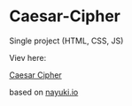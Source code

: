 # Caesar-Cipher

Single project (HTML, CSS, JS)

Viev here:

<a href="https://magdry.github.io/Caesar-Cipher">Caesar Cipher</a>

based on <a href="www.nayuki.io">nayuki.io</a>
